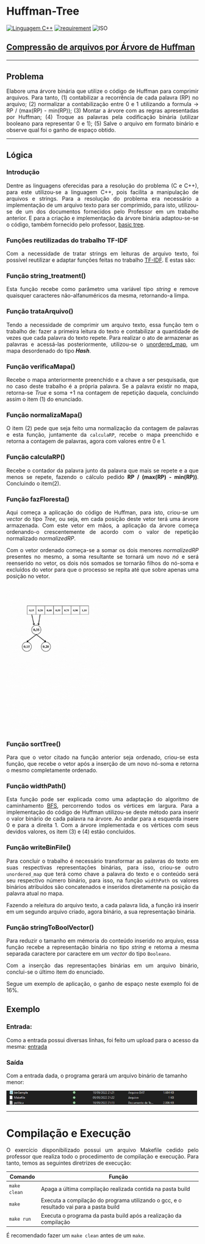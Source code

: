 # Huffman-Tree

[![Linguagem C++](https://img.shields.io/badge/Linguagem-C%2B%2B-green.svg)](https://github.com/PedroLouback/Exercicio3-ListaAEDs)
[![requirement](https://img.shields.io/badge/IDE-Visual%20Studio%20Code-informational)](https://code.visualstudio.com/docs/?dv=linux64_deb)
![ISO](https://img.shields.io/badge/ISO-Linux-blueviolet)


<h2> <u>Compressão de arquivos por Árvore de Huffman</u>

---

## Problema

<p align="justify">Elabore uma árvore binária que utilize o código de Huffman para comprimir arquivos. Para tanto, (1) contabilizar a recorrência de cada palavra (RP) no arquivo; (2) normalizar a contabilização entre 0 e 1 utilizando a formula -> RP / (max(RP) - min(RP)); (3) Montar a árvore com as regras apresentadas por Huffman; (4) Troque as palavras pela codificação binária (utilizar booleano para representar 0 e 1); (5) Salve o arquivo em formato binário e observe qual foi o ganho de espaço obtido.</p>

---

## Lógica

### Introdução
<p align="justify">Dentre as linguagens oferecidas para a resolução do problema (C e C++), para este utilizou-se a linguagem C++, pois facilita a manipulação de arquivos e strings.
Para a resolução do problema era necessário a implementação de um arquivo texto para ser comprimido, para isto, utilizou-se de um dos documentos fornecidos pelo Professor em um trabalho anterior. E para a criação e implementação da árvore binária adaptou-se-se o código, também fornecido pelo professor, <a href = "https://github.com/mpiress/basic_tree">basic tree</a>.</p>

### Funções reutilizadas do trabalho TF-IDF
<p align="justify">Com a necessidade de tratar strings em leituras de arquivo texto, foi possível reutilizar e adaptar funções feitas no trabalho <a href="https://github.com/TFIDF-Project/tfidf-algorithm">TF-IDF</a>. E estas são: </p>

### Função string_treatment()
<p align="justify">Esta função recebe como parâmetro uma variável tipo <i>string</i> e remove quaisquer caracteres não-alfanuméricos da mesma, retornando-a limpa.</p>

### Função trataArquivo()
<p align="justify">Tendo a necessidade de comprimir um arquivo texto, essa função tem o trabalho de: fazer a primeira leitura do texto e contabilizar a quantidade de vezes que cada palavra do texto repete. Para realizar o ato de armazenar as palavras e acessá-las posteriormente, utilizou-se o <a href="https://cplusplus.com/reference/unordered_map/unordered_map/">unordered_map</a>, um mapa desordenado do tipo <i><b>Hash</i></b>.</p>

### Função verificaMapa()
<p align="justify">Recebe o mapa anteriormente preenchido e a chave a ser pesquisada, que no caso deste trabalho é a própria palavra. Se a palavra existir no mapa, retorna-se <i>True</i> e soma +1 na contagem de repetição daquela, concluindo assim o item (1) do enunciado.</p>

### Função normalizaMapa()
<p align="justify">O item (2) pede que seja feito uma normalização da contagem de palavras e esta função, juntamente da <code>calculaRP</code>, recebe o mapa preenchido e retorna a contagem de palavras, agora com valores entre 0 e 1.</p>

### Função calculaRP()
<p align="justify">Recebe o contador da palavra junto da palavra que mais se repete e a que menos se repete, fazendo o cálculo pedido <b>RP / (max(RP) - min(RP))</b>. Concluindo o item(2).</p>

### Função fazFloresta()
<p align="justify">Aqui começa a aplicação do código de Huffman, para isto, criou-se um <i>vector</i> do tipo <i>Tree</i>, ou seja, em cada posição deste vetor terá uma árvore armazenada. Com este vetor em mãos, a aplicação da árvore começa ordenando-o crescentemente de acordo com o valor de repetição normalizado <i>normalizedRP</i>.</p>

<p align="justify">Com o vetor ordenado começa-se a somar os dois menores <i>normalizedRP</i> presentes no mesmo, a soma resultante se tornará um novo <i>nó</i> e será reenserido no vetor, os dois nós somados se tornarão filhos do nó-soma e excluídos do vetor para que o processo se repita até que sobre apenas uma posição no vetor.</p>

<img src="imgs/0,15.gif" width="270px"/>

### Função sortTree()
<p align="justify">Para que o vetor citado na função anterior seja ordenado, criou-se esta função, que recebe o vetor após a inserção de um novo nó-soma e retorna o mesmo completamente ordenado.</p>

### Função widthPath()
<p align="justify">Esta função pode ser explicada como uma adaptação do algoritmo de caminhamento <a href = "https://en.wikipedia.org/wiki/Breadth-first_search"> BFS</a>, percorrendo todos os vértices em largura. Para a implementação do código de Huffman utilizou-se deste método para inserir o valor binário de cada palavra na árvore. Ao andar para a esquerda insere 0 e para a direita 1. Com a árvore implementada e os vértices com seus devidos valores, os item (3) e (4) estão concluídos.</p>

### Função writeBinFile()
<p align="justify">Para concluir o trabalho é necessário transformar as palavras do texto em suas respectivas representações binárias, para isso, criou-se outro <code>unordered_map</code> que terá como chave a palavra do texto e o conteúdo será seu respectivo número binário, para isso, na função <code>widthPath</code> os valores binários atribuídos são concatenados e inseridos diretamente na posição da palavra atual no mapa.</p>

<p align="justify">Fazendo a releitura do arquivo texto, a cada palavra lida, a função irá inserir em um segundo arquivo criado, agora binário, a sua representação binária.</p>

### Função stringToBoolVector()
<p align="justify">Para reduzir o tamanho em mémoria do conteúdo inserido no arquivo, essa função recebe a representação binária no tipo <i>string</i> e retorna a mesma separada caractere por caractere em um <i>vector</i> do tipo <code>Booleano</code>.</p>

<p align="justify">Com a inserção das representações binárias em um arquivo binário, conclui-se o último item do enunciado.</p>

<p align="justify">Segue um exemplo de aplicação, o ganho de espaço neste exemplo foi de 16%.</p>

## Exemplo

### Entrada:

Como a entrada possui diversas linhas, foi feito um upload para o acesso da mesma: <a href = "https://file.io/3SQV02nUcS11">entrada</a>

### Saída

Com a entrada dada, o programa gerará um arquivo binário de tamanho menor:

<img src="imgs/exemplo.png" width="500px"/>

---

# Compilação e Execução

<p align="justify">O exercício disponibilizado possui um arquivo Makefile cedido pelo professor que realiza todo o procedimento de compilação e execução. Para tanto, temos as seguintes diretrizes de execução:</p>


| Comando                |  Função                                                                                           |                     
| -----------------------| ------------------------------------------------------------------------------------------------- |
|  `make clean`          | Apaga a última compilação realizada contida na pasta build                                        |
|  `make`                | Executa a compilação do programa utilizando o gcc, e o resultado vai para a pasta build           |
|  `make run`            | Executa o programa da pasta build após a realização da compilação                                 |

<p align="justify">É recomendado fazer um <code>make clean</code> antes de um <code>make</code>.</p>
